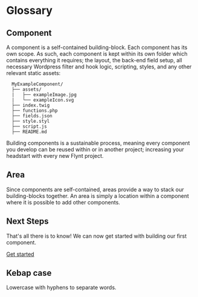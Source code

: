 # Glossary

## Component
A component is a self-contained building-block. Each component has its own scope. As such, each component is kept within its own folder which contains everything it requires; the layout, the back-end field setup, all necessary Wordpress filter and hook logic, scripting, styles, and any other relevant static assets:

```
  MyExampleComponent/
  ├── assets/
  |   ├── exampleImage.jpg
  |   └── exampleIcon.svg
  ├── index.twig
  ├── functions.php
  ├── fields.json
  ├── style.styl
  ├── script.js
  ├── README.md
```

Building components is a sustainable process, meaning every component you develop can be reused within or in another project; increasing your headstart with every new Flynt project.

## Area
Since components are self-contained, areas provide a way to stack our building-blocks together. An area is simply a location within a component where it is possible to add other components.

<div class="alert alert-steps">
  <h2>Next Steps</h2>

  <p>That's all there is to know! We can now get started with building our first component.</p>

  <p><a href="hello-world.md" class="btn btn-primary">Get started</a></p>
</div>

## Kebap case
Lowercase with hyphens to separate words.
